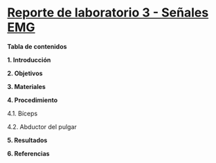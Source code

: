 # <ins>Reporte de laboratorio 3 - Señales EMG</ins>

**Tabla de contenidos**

**1. Introducción**

**2. Objetivos**

**3. Materiales**

**4. Procedimiento**

4.1. Bíceps

4.2. Abductor del pulgar

**5. Resultados**

**6. Referencias**